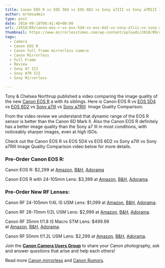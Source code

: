 ```yaml
---
title: Canon EOS R vs EOS 5D4 vs EOS 6D2 vs Sony a7III vs Sony a7RIII Image Quality Comparison
author: mrtmsadmin
type: post
date: 2018-09-18T08:41:48+00:00
url: /2018/09/canon-eos-r-vs-eos-5d4-vs-eos-6d2-vs-sony-a7iii-vs-sony-a7riii-image-quality-comparison/
thumbnail: https://www.mirrorlesstimes.com/wp-content/uploads/2018/09/canon-eos-r-front.jpg
tags:
  - Camera
  - Canon EOS R
  - Canon full frame mirrorless camera
  - Canon Mirrorless
  - Full Frame
  - Review
  - Sony A7 III
  - Sony A7R III
  - Sony Mirrorless

---
```

Tony & Chelsea Northrup published a video comparing the image quality of the new <a href="https://www.mirrorlesstimes.com/tags/canon-eos-r/" target="_blank" rel="noopener">Canon EOS R</a> a with its siblings. Here is Canon EOS R vs <a href="https://www.amazon.com/Canon-Mark-Frame-Digital-Camera/dp/B01KURGS9E/?tag=mirrorlesst-20" target="_blank" rel="nofollow noopener">EOS 5D4</a> vs <a href="https://www.amazon.com/Canon-Mark-Digital-Camera-Body/dp/B072MZCJKN/?tag=mirrorlesst-20" target="_blank" rel="nofollow noopener">EOS 6D2</a> vs <a href="https://www.mirrorlesstimes.com/tags/sony-a7-iii/" target="_blank" rel="noopener">Sony a7III</a> vs <a href="https://www.mirrorlesstimes.com/tags/sony-a7r-iii/" target="_blank" rel="noopener">Sony a7RIII</a>  Image Quality Comparison.

From the video review we understand that dynamic range of the EOS R sensor is better than the Canon 6D Mark II. Also the Canon EOS R definitely has a better image quality than the Sony a7 III in most conditions, with noticeably sharper images, even at high ISOs.

Check out the Canon EOS R vs EOS 5D4 vs EOS 6D2 vs Sony a7III vs Sony a7RIII Image Quality Comparison video below for more details.<!--more-->



### Pre-Order Canon EOS R:

Canon EOS R: $2,299 at <a class="ext-link" title="" href="https://www.amazon.com/Canon-Cameras-Digital-Camera-3075C002/dp/B07H484HLT/?tag=cameraears-20" target="_blank" rel="noopener external noreferrer nofollow" data-wpel-link="external" data-amzn-asin="B07H484HLT">Amazon</a>, <a class="ext-link" title="" href="https://www.bhphotovideo.com/c/product/1433710-REG/canon_eos_r_mirrorless_digital.html/BI/20175/KBID/14249/" target="_blank" rel="noopener external noreferrer nofollow" data-wpel-link="external">B&H</a>, <a class="ext-link broken_link" title="" href="https://adorama.evyy.net/c/63923/51926/1036?u=https://www.adorama.com/car.html" target="_blank" rel="noopener external noreferrer nofollow">Adorama</a>

Canon EOS R with 24-105mm Lens: $3,399 at <a class="ext-link" title="" href="https://www.amazon.com/gp/product/B07H489ZP4/?tag=cameraears-20" target="_blank" rel="noopener nofollow external noreferrer" data-wpel-link="external" data-amzn-asin="B07H489ZP4">Amazon</a>, <a class="ext-link" title="" href="https://www.bhphotovideo.com/c/product/1433711-REG/canon_eos_r_mirrorless_digital.html/BI/20175/KBID/14249/" target="_blank" rel="noopener nofollow external noreferrer" data-wpel-link="external">B&H</a>, <a class="ext-link broken_link" title="" href="https://adorama.evyy.net/c/63923/51926/1036?u=https://www.adorama.com/cark1.html" target="_blank" rel="noopener nofollow external noreferrer">Adorama</a>.

### Pre-Order New RF Lenses:

Canon RF 24-105mm f/4L IS USM Lens: $1,099 at <a class="ext-link" title="" href="https://www.amazon.com/Canon-RF-24-105mm-USM-Lens/dp/B07H489XDQ/?tag=cameraears-20" target="_blank" rel="noopener external noreferrer nofollow" data-wpel-link="external" data-amzn-asin="B07H489XDQ">Amazon</a>, <a class="ext-link" title="" href="https://www.bhphotovideo.com/c/product/1433712-REG/canon_rf_24_105mm_f_4l_is.html/BI/20175/KBID/14249/" target="_blank" rel="noopener external noreferrer nofollow" data-wpel-link="external">B&H</a>, <a class="ext-link broken_link" title="" href="https://adorama.evyy.net/c/63923/51926/1036?u=https://www.adorama.com/car241054.html" target="_blank" rel="noopener external noreferrer nofollow">Adorama</a>.

Canon RF 28-70mm f/2L USM Lens: $2,999 at <a class="ext-link" title="" href="https://www.amazon.com/Canon-RF-28-70mm-USM-Lens/dp/B07H4F64XL/?tag=cameraears-20" target="_blank" rel="noopener external noreferrer nofollow" data-wpel-link="external" data-amzn-asin="B07H4F64XL">Amazon</a>, <a class="ext-link" title="" href="https://www.bhphotovideo.com/c/product/1433713-REG/canon_rf_28_70mm_f_2l_usm.html/BI/20175/KBID/14249/" target="_blank" rel="noopener external noreferrer nofollow" data-wpel-link="external">B&H</a>, <a class="ext-link broken_link" title="" href="https://adorama.evyy.net/c/63923/51926/1036?u=https://www.adorama.com/car28702.html" target="_blank" rel="noopener external noreferrer nofollow">Adorama</a>.

Canon RF 35mm f/1.8 IS Macro STM Lens: $499.99 at <a class="ext-link" title="" href="https://www.amazon.com/Canon-35mm-1-8-Macro-Lens/dp/B07H4SFG4G/?tag=cameraears-20" target="_blank" rel="noopener external noreferrer nofollow" data-wpel-link="external" data-amzn-asin="B07H4SFG4G">Amazon</a>, <a class="ext-link" title="" href="https://www.bhphotovideo.com/c/product/1433714-REG/canon_rf_35mm_f_1_8_is.html/BI/20175/KBID/14249/" target="_blank" rel="noopener external noreferrer nofollow" data-wpel-link="external">B&H</a>, <a class="ext-link broken_link" title="" href="https://adorama.evyy.net/c/63923/51926/1036?u=https://www.adorama.com/car3518.html" target="_blank" rel="noopener external noreferrer nofollow">Adorama</a>.

Canon RF 50mm f/1.2L USM Lens: $2,299 at <a class="ext-link" title="" href="https://www.amazon.com/Canon-50mm-1-2L-USM-Lens/dp/B07H4G9ZKW/?tag=cameraears-20" target="_blank" rel="noopener external noreferrer nofollow" data-wpel-link="external" data-amzn-asin="B07H4G9ZKW">Amazon</a>, <a class="ext-link" title="" href="https://www.bhphotovideo.com/c/product/1433715-REG/canon_rf_50mm_f_1_2l_usm.html/BI/20175/KBID/14249/" target="_blank" rel="noopener external noreferrer nofollow" data-wpel-link="external">B&H</a>, <a class="ext-link broken_link" title="" href="https://adorama.evyy.net/c/63923/51926/1036?u=https://www.adorama.com/car5012.html" target="_blank" rel="noopener external noreferrer nofollow">Adorama</a>.

Join the <a class="ext-link" title="" href="https://www.facebook.com/groups/185572945112087/" target="_blank" rel="external nofollow noopener"><strong>Canon Camera Users Group</strong></a> to share your Canon photography, ask and answer questions that arise and help each others!

Read more [Canon mirrorless][1] and <a href="https://www.dailycameranews.com/tag/canon-rumors/" target="_blank" rel="noopener">Canon Rumors</a>.

 [1]: https://www.mirrorlesstimes.com/tags/canon-mirrorless/